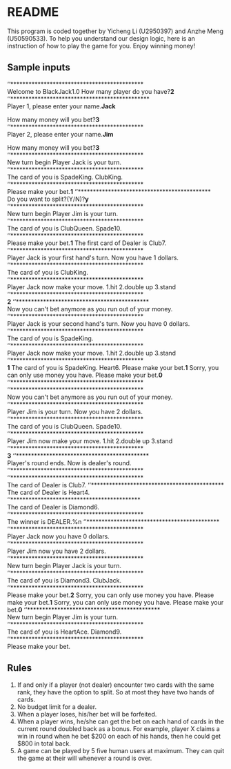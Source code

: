 # README


This program is coded together by Yicheng Li (U2950397) and Anzhe Meng (U50590533). 
To help you understand our design logic, here is an instruction of how to play the game for you.
Enjoy winning money!

## Sample inputs
‘’********************************************  
Welcome to BlackJack1.0
How many player do you have?**2**
‘’**********************************************  
Player 1, please enter your name.**Jack**

 How many money will you bet?**3**
‘’********************************************         
Player 2, please enter your name.**Jim**

 How many money will you bet?**3**
‘’********************************************      
New turn begin
Player Jack is your turn.
‘’********************************************         
The card of you is
SpadeKing.
ClubKing.
‘’********************************************        
Please make your bet.**1**
‘’********************************************        
Do you want to split?(Y/N)?**y**
‘’********************************************      
New turn begin
Player Jim is your turn.
‘’********************************************       
The card of you is
ClubQueen.
Spade10.
‘’********************************************         
Please make your bet.**1**
The first card of Dealer is Club7.
‘’********************************************          
Player Jack is your first hand's turn.
Now you have 1 dollars.
‘’********************************************         
The card of you is
ClubKing.
‘’********************************************      
Player Jack now make your move.
1.hit
2.double up
3.stand
‘’********************************************       
**2**
‘’********************************************       
Now you can't bet anymore as you run out of your money.
‘’********************************************       
Player Jack is your second hand's turn.
Now you have 0 dollars.
‘’********************************************      
The card of you is
SpadeKing.
‘’********************************************       
Player Jack now make your move.
1.hit
2.double up
3.stand
‘’********************************************      
**1**
The card of you is
SpadeKing.
Heart6.
Please make your bet.**1**
Sorry, you can only use money you have.
Please make your bet.**0**
‘’********************************************        
‘’********************************************        
Now you can't bet anymore as you run out of your money.
‘’********************************************       
Player Jim is your turn.
Now you have 2 dollars.
‘’********************************************       
The card of you is
ClubQueen.
Spade10.
‘’********************************************         
Player Jim now make your move.
1.hit
2.double up
3.stand
‘’********************************************         
**3**
‘’********************************************        
Player's round ends. Now is dealer's round.
‘’********************************************         
‘’********************************************       
The card of Dealer is Club7.
‘’********************************************     
The card of Dealer is Heart4.
‘’*******************************************       
The card of Dealer is Diamond6.
‘’********************************************       
The winner is DEALER.%n
‘’********************************************       
‘’********************************************       
Player Jack now you have 0 dollars.
‘’********************************************       
Player Jim now you have 2 dollars.
‘’********************************************       
New turn begin
Player Jack is your turn.
‘’********************************************       
The card of you is
Diamond3.
ClubJack.
‘’********************************************        
Please make your bet.**2**
Sorry, you can only use money you have.
Please make your bet.**1**
Sorry, you can only use money you have.
Please make your bet.**0**
‘’********************************************        
New turn begin
Player Jim is your turn.
‘’********************************************       
The card of you is
HeartAce.
Diamond9.
‘’********************************************        
Please make your bet.

## Rules
1. If and only if a player (not dealer) encounter two cards with the same rank, they have the option to split. So at most they have two hands of cards.
2. No budget limit for a dealer. 
3. When a player loses, his/her bet will be forfeited.
4. When a player wins, he/she can get the bet on each hand of cards in the current round doubled back as a bonus. For example, player X claims a win in round when he bet $200 on each of his hands, then he could get $800 in total back.
5. A game can be played by 5 five human users at maximum. They can quit the game at their will whenever a round is over.
<!--stackedit_data:
eyJoaXN0b3J5IjpbODQwNjM0ODAwXX0=
-->